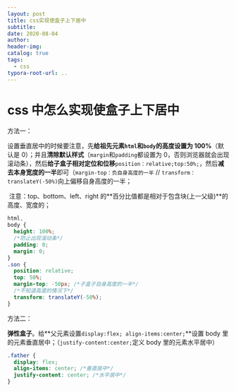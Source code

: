 ```yaml
---
layout: post
title: css实现使盒子上下居中
subtitle:
date: 2020-08-04
author:
header-img:
catalog: true
tags:
  - css
typora-root-url: ..
---
```


# css 中怎么实现使盒子上下居中

方法一：

​ 设置垂直居中的时候要注意，先**给祖先元素`html`和`body`的高度设置为 100%**（默认是 0）；并且**清除默认样式**（`margin`和`padding`都设置为 0，否则浏览器就会出现滚动条），然后**给子盒子相对定位和位移**`position：relative;top:50%;`，然后**减去本身宽度的一半**即可（`margin-top：负自身高度的一半` // `transform：translateY(-50%)`向上偏移自身高度的一半；

​ 注意：top、bottom、left、right 的**百分比值都是相对于包含块(上一父级)**的高度、宽度的；

```css
html,
body {
  height: 100%;
  /*防止出现滚动条*/
  padding: 0;
  margin: 0;
}
.son {
  position: relative;
  top: 50%;
  margin-top: -50px; /*子盒子自身高度的一半*/
  /*不知道高度的情况下*/
  transform: translateY(-50%);
}
```

方法二：

​ **弹性盒子**。给**父元素设置`display:flex; align-items:center;`**设置 body 里的元素垂直居中；（`justify-content:center;`定义 body 里的元素水平居中）

```css
.father {
  display: flex;
  align-items: center; /*垂直居中*/
  justify-content: center; /*水平居中*/
}
```
